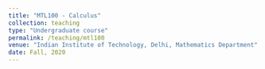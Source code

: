 ```yaml
---
title: "MTL100 - Calculus"
collection: teaching
type: "Undergraduate course"
permalink: /teaching/mtl100
venue: "Indian Institute of Technology, Delhi, Mathematics Department"
date: Fall, 2020
---
```

